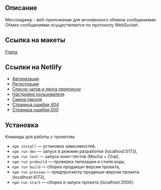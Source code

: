 ## Описание

Мессенджер - веб-приложение для мгновенного обмена сообщениями. Обмен сообщениями осуществляется по протоколу WebSocket.

## Ссылка на макеты

[Figma](https://www.figma.com/file/Z693HhFeVQUN9lh6XXZaEQ/Messenger?node-id=0%3A1&mode=dev)

## Ссылки на Netlify

- [Авторизация](https://lustrous-parfait-a8a0b4.netlify.app/)
- [Регистрация](https://lustrous-parfait-a8a0b4.netlify.app/sign-up)
- [Список чатов и лента переписки](https://lustrous-parfait-a8a0b4.netlify.app/messenger)
- [Настройки пользователя](https://lustrous-parfait-a8a0b4.netlify.app/settings)
- [Смена пароля](https://lustrous-parfait-a8a0b4.netlify.app/change-password)
- [Страница ошибки 404](https://lustrous-parfait-a8a0b4.netlify.app/error404)
- [Страница ошибки 500](https://lustrous-parfait-a8a0b4.netlify.app/error500)

## Установка

Команды для работы с проектом:

- `npm install` — установка зависимостей,
- `npm run dev` — запуск в режиме разработки (localhost:5173),
- `npm run test` — запуск юнит-тестов (Mocha + Chai),
- `npm run prebuild` — проверка типизации и стиля кода,
- `npm run build` — сборка продакшн-версии проекта,
- `npm run preview` — предпросмотр продакшн-версии проекта (localhost:4173),
- `npm run start` — сборка и запуск проекта (localhost:3000).
